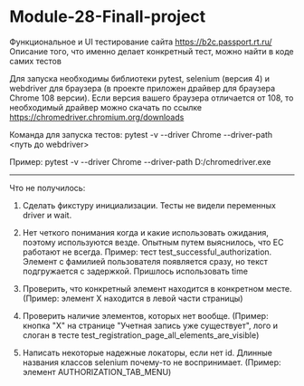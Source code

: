 # Module-28-Finall-project
Функциональное и UI тестирование сайта https://b2c.passport.rt.ru/ Описание того, что именно делает конкретный тест, можно найти в коде самих тестов

Для запуска необходимы библиотеки pytest, selenium (версия 4) и webdriver для браузера (в проекте приложен драйвер для браузера Chrome 108 версии). Если версия вашего браузера отличается от 108, то необходимый драйвер можно скачать по ссылке https://chromedriver.chromium.org/downloads

Команда для запуска тестов: pytest -v --driver Chrome --driver-path <путь до webdriver> 

Пример: pytest -v --driver Chrome --driver-path D:/chromedriver.exe

______________________________________________________________________________________________________

Что не получилось:
1) Сделать фикстуру инициализации. Тесты не видели переменных driver и wait.

2) Нет четкого понимания когда и какие использовать ожидания, поэтому используются везде. Опытным путем выяснилось, что EC работают не всегда. Пример: тест test_successful_authorization. Элемент с фамилией пользователя появляется сразу, но текст подгружается с задержкой. Пришлось использовать time

3) Проверить, что конкретный элемент находится в конкретном месте. (Пример: элемент Х находится в левой части страницы)

4) Проверить наличие элементов, которых нет вообще. (Пример: кнопка "X" на странице "Учетная запись уже существует", лого и слоган в тесте test_registration_page_all_elements_are_visible)

5) Написать некоторые надежные локаторы, если нет id. Длинные названия классов selenium почему-то не воспринимает. (Пример: элемент AUTHORIZATION_TAB_MENU) 
